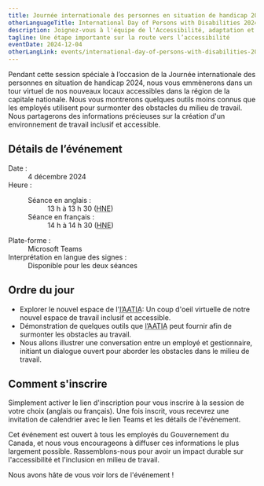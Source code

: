 ```yaml
---
title: Journée internationale des personnes en situation de handicap 2024
otherLanguageTitle: International Day of Persons with Disabilities 2024
description: Joignez-vous à l'équipe de l'Accessibilité, adaptation et technologie informatique adaptée (<abbr>AATIA</abbr>) pour un événement virtuel engageant et inclusif !
tagline: Une étape importante sur la route vers l’accessibilité
eventDate: 2024-12-04
otherLangLink: events/international-day-of-persons-with-disabilities-2024
---
```


Pendant cette session spéciale à l’occasion de la Journée internationale des personnes en situation de handicap 2024, nous vous emmènerons dans un tour virtuel de nos nouveaux locaux accessibles dans la région de la capitale nationale. Nous vous montrerons quelques outils moins connus que les employés utilisent pour surmonter des obstacles du milieu de travail. Nous partagerons des informations précieuses sur la création d'un environnement de travail inclusif et accessible.

## Détails de l’événement

<dl>
  <dt>Date :</dt>
  <dd class="mrgn-lft-md">4 décembre 2024</dd>
  <dt>Heure :</dt>
  <dd class="mrgn-lft-md">
    <dl class="mrgn-lft-lg">
      <dt>Séance en anglais :</dt>
      <dd class="mrgn-lft-md">13 h à 13 h 30 (<abbr title="heure normale de l'Est">HNE</abbr>)</dd>
      <dt>Séance en français :</dt>
      <dd class="mrgn-lft-md">14 h à 14 h 30 (<abbr title="heure normale de l'Est">HNE</abbr>)</dd>
    </dl>
  </dd>
	<dt>Plate-forme :</dt>
	<dd class="mrgn-lft-md">Microsoft Teams</dd>
	<dt>Interprétation en langue des signes  :</dt>
	<dd class="mrgn-lft-md">Disponible pour les deux séances</dd>
</dl>

## Ordre du jour

- Explorer le nouvel espace de l'<abbr title="Accessibilité, adaptation et technologie informatique adaptée">l’AATIA</abbr>: Un coup d'oeil virtuelle de notre nouvel espace de travail inclusif et accessible.
- Démonstration de quelques outils que <abbr title="Accessibilité, adaptation et technologie informatique adaptée">l’AATIA</abbr> peut fournir afin de surmonter les obstacles  au travail.
- Nous allons illustrer une conversation entre un employé et gestionnaire, initiant un dialogue ouvert pour aborder les obstacles dans le milieu de travail.

## Comment s'inscrire

Simplement activer le lien d'inscription pour vous inscrire à la session de votre choix (anglais ou français). Une fois inscrit, vous recevrez une invitation de calendrier avec le lien Teams et les détails de l'événement.

Cet événement est ouvert à tous les employés du Gouvernement du Canada, et nous vous encourageons à diffuser ces informations le plus largement possible. Rassemblons-nous pour avoir un impact durable sur l'accessibilité et l'inclusion en milieu de travail.

Nous avons hâte de vous voir lors de l'événement !
